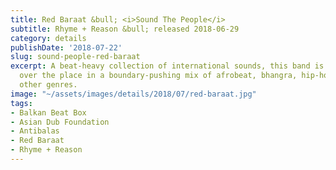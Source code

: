 ```yaml
---
title: Red Baraat &bull; <i>Sound The People</i>
subtitle: Rhyme + Reason &bull; released 2018-06-29
category: details
publishDate: '2018-07-22'
slug: sound-people-red-baraat
excerpt: A beat-heavy collection of international sounds, this band is literally all
  over the place in a boundary-pushing mix of afrobeat, bhangra, hip-hop, jazz and
  other genres.
image: "~/assets/images/details/2018/07/red-baraat.jpg"
tags:
- Balkan Beat Box
- Asian Dub Foundation
- Antibalas
- Red Baraat
- Rhyme + Reason
---
```



